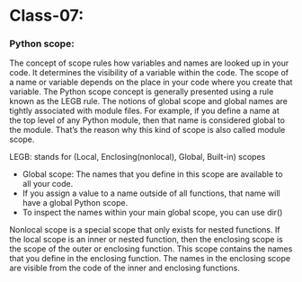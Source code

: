 # Class-07:


### Python scope:
The concept of scope rules how variables and names are looked up in your code. It determines the visibility of a variable within the code. The scope of a name or variable depends on the place in your code where you create that variable. The Python scope concept is generally presented using a rule known as the LEGB rule. The notions of global scope and global names are tightly associated with module files. For example, if you define a name at the top level of any Python module, then that name is considered global to the module. That’s the reason why this kind of scope is also called module scope.

LEGB: stands for (Local, Enclosing(nonlocal), Global, Built-in) scopes
- Global scope: The names that you define in this scope are available to all your code.
- If you assign a value to a name outside of all functions, that name will have a global Python scope.
- To inspect the names within your main global scope, you can use dir()

Nonlocal scope is a special scope that only exists for nested functions. If the local scope is an inner or nested function, then the enclosing scope is the scope of the outer or enclosing function. This scope contains the names that you define in the enclosing function. The names in the enclosing scope are visible from the code of the inner and enclosing functions.
